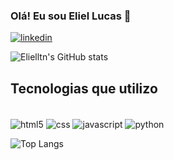 ### Olá! Eu sou Eliel Lucas 👋
[![linkedin](https://img.shields.io/badge/LinkedIn-0077B5?style=for-the-badge&logo=linkedin&logoColor=white)](https://www.linkedin.com/in/eliel-lucas-trajano-neto-a1410a281/)


![Elielltn's GitHub stats](https://github-readme-stats.vercel.app/api?username=Elielltn&show_icons=true&theme=radical)


## Tecnologias que utilizo









<div style="display: inline-block"><br/>
  <img align="center" alt="html5" src="https://img.shields.io/badge/HTML5-E34F26?style=for-the-badge&logo=html5&logoColor=white"/>
  <img align="center" alt="css" src="https://img.shields.io/badge/CSS3-1572B6?style=for-the-badge&logo=css3&logoColor=white"/>
  <img align="center" alt="javascript" src="https://img.shields.io/badge/JavaScript-F7DF1E?style=for-the-badge&logo=javascript&logoColor=black"/>
  <img align="center" alt="python" src="https://img.shields.io/badge/Python-3776AB?style=for-the-badge&logo=python&logoColor=white"/>
</div>














![Top Langs](https://github-readme-stats.vercel.app/api/top-langs/?username=anuraghazra&hide=jupyternotebook)

